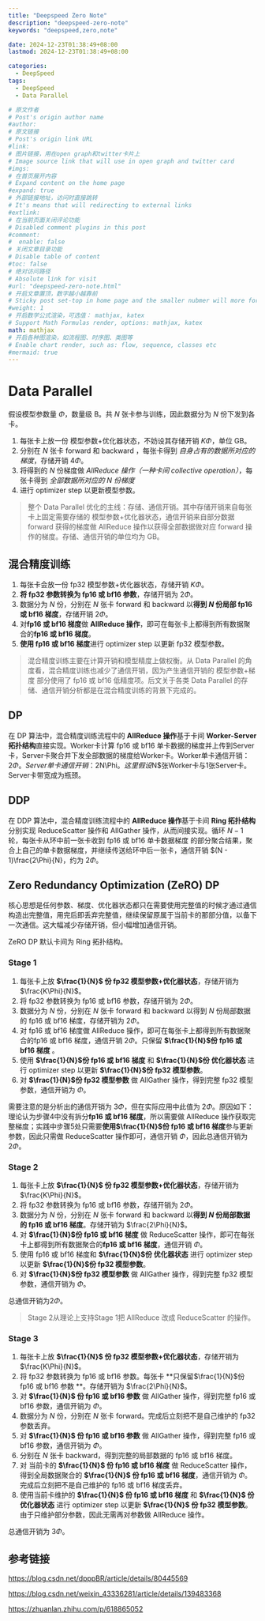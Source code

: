 ```yaml
---
title: "Deepspeed Zero Note"
description: "deepspeed-zero-note"
keywords: "deepspeed,zero,note"

date: 2024-12-23T01:38:49+08:00
lastmod: 2024-12-23T01:38:49+08:00

categories:
  - DeepSpeed
tags:
  - DeepSpeed
  - Data Parallel

# 原文作者
# Post's origin author name
#author:
# 原文链接
# Post's origin link URL
#link:
# 图片链接，用在open graph和twitter卡片上
# Image source link that will use in open graph and twitter card
#imgs:
# 在首页展开内容
# Expand content on the home page
#expand: true
# 外部链接地址，访问时直接跳转
# It's means that will redirecting to external links
#extlink:
# 在当前页面关闭评论功能
# Disabled comment plugins in this post
#comment:
#  enable: false
# 关闭文章目录功能
# Disable table of content
#toc: false
# 绝对访问路径
# Absolute link for visit
#url: "deepspeed-zero-note.html"
# 开启文章置顶，数字越小越靠前
# Sticky post set-top in home page and the smaller nubmer will more forward.
#weight: 1
# 开启数学公式渲染，可选值： mathjax, katex
# Support Math Formulas render, options: mathjax, katex
math: mathjax
# 开启各种图渲染，如流程图、时序图、类图等
# Enable chart render, such as: flow, sequence, classes etc
#mermaid: true
---
```


# Data Parallel

假设模型参数量 $\Phi$，数量级 B。共 $N$ 张卡参与训练，因此数据分为 $N$ 份下发到各卡。

1. 每张卡上放一份 模型参数+优化器状态，不妨设其存储开销 $K\Phi$，单位 GB。
2. 分别在 $N$ 张卡 forward 和 backward ，每张卡得到 *自身占有的数据所对应的梯度*，存储开销 $4\Phi$。
3. 将得到的 $N$ 份梯度做 *AllReduce 操作（一种卡间 collective operation）*，每张卡得到 *全部数据所对应的 $N$ 份梯度*
4. 进行 optimizer step 以更新模型参数。

> 整个 Data Parallel 优化的主线：存储、通信开销。其中存储开销来自每张卡上固定需要存储的 模型参数+优化器状态，通信开销来自部分数据 forward 获得的梯度做 AllReduce 操作以获得全部数据做对应 forward 操作的梯度。存储、通信开销的单位均为 GB。

## 混合精度训练

1. 每张卡会放一份 fp32 模型参数+优化器状态，存储开销 $K\Phi$。
2. **将 fp32 参数转换为 fp16 或 bf16 参数**，存储开销为 $2\Phi$。
3. 数据分为 $N$ 份，分别在 $N$ 张卡 forward 和 backward 以**得到 $N$ 份局部 fp16 或 bf16 梯度**，存储开销 $2\Phi$。
4. 对**fp16 或 bf16 梯度**做 **AllReduce 操作**，即可在每张卡上都得到所有数据聚合的**fp16 或 bf16 梯度**。
5. **使用 fp16 或 bf16 梯度**进行 optimizer step 以更新 fp32 模型参数。

> 混合精度训练主要在计算开销和模型精度上做权衡。从 Data Parallel 的角度看，混合精度训练也减少了通信开销，因为产生通信开销的 模型参数+梯度 部分使用了 fp16 或 bf16 低精度项。后文关于各类 Data Parallel 的存储、通信开销分析都是在混合精度训练的背景下完成的。

## DP
在 DP 算法中，混合精度训练流程中的 **AllReduce 操作**基于卡间 **Worker-Server 拓扑结构**直接实现。Worker卡计算 fp16 或 bf16 单卡数据的梯度并上传到Server卡，Server卡聚合并下发全部数据的梯度给Worker卡。Worker单卡通信开销：$2\Phi$。$Server单卡通信开销：$2N\Phi$。这里假设$N$张Worker卡与1张Server卡。Server卡带宽成为瓶颈。

## DDP
在 DDP 算法中，混合精度训练流程中的 **AllReduce 操作**基于卡间 **Ring 拓扑结构**分别实现 ReduceScatter 操作和 AllGather 操作，从而间接实现。循环 $N - 1$ 轮，每张卡从环中前一张卡收到 fp16 或 bf16 单卡数据梯度 的部分聚合结果，聚合上自己的单卡数据梯度，并继续传送给环中后一张卡，通信开销 $(N - 1)\frac{2\Phi}{N}，约为 $2\Phi$。

## Zero Redundancy Optimization (ZeRO) DP 
核心思想是任何参数、梯度、优化器状态都只在需要使用完整值的时候才通过通信构造出完整值，用完后即丢弃完整值，继续保留原属于当前卡的那部分值，以备下一次通信。这大幅减少存储开销，但小幅增加通信开销。

ZeRO DP 默认卡间为 Ring 拓扑结构。 

### Stage 1

1. 每张卡上放 **$\frac{1}{N}$ 份 fp32 模型参数+优化器状态**，存储开销为 $\frac{K\Phi}{N}$。
2. 将 fp32 参数转换为 fp16 或 bf16 参数，存储开销为 $2\Phi$。
3. 数据分为 $N$ 份，分别在 $N$ 张卡 forward 和 backward 以得到 $N$ 份局部数据的 fp16 或 bf16 梯度，存储开销为 $2\Phi$。
4. 对 fp16 或 bf16 梯度做 AllReduce 操作，即可在每张卡上都得到所有数据聚合的fp16 或 bf16 梯度，通信开销 $2\Phi$。只保留 **$\frac{1}{N}$份 fp16 或 bf16 梯度** 。
5. 使用 **$\frac{1}{N}$份 fp16 或 bf16 梯度** 和 **$\frac{1}{N}$份 优化器状态** 进行 optimizer step 以更新 **$\frac{1}{N}$份 fp32 模型参数**。
6. 对 **$\frac{1}{N}$份 fp32 模型参数** 做 AllGather 操作，得到完整 fp32 模型参数，通信开销为 $\Phi$。

需要注意的是分析出的通信开销为 $3\Phi$，但在实际应用中此值为 $2\Phi$。原因如下：理论认为步骤4中没有拆分**fp16 或 bf16 梯度**，所以需要做 AllReduce 操作获取完整梯度；实践中步骤5处只需要**使用$\frac{1}{N}$份 fp16 或 bf16 梯度**参与更新参数，因此只需做 ReduceScatter 操作即可，通信开销 $\Phi$，因此总通信开销为 $2\Phi$。

### Stage 2
1. 每张卡上放 **$\frac{1}{N}$ 份 fp32 模型参数+优化器状态**，存储开销为 $\frac{K\Phi}{N}$。
2. 将 fp32 参数转换为 fp16 或 bf16 参数，存储开销为 $2\Phi$。
3. 数据分为 $N$ 份，分别在 $N$ 张卡 forward 和 backward 以**得到 $N$ 份局部数据的 fp16 或 bf16 梯度**。存储开销为 $\frac{2\Phi}{N}$。
4. 对 **$\frac{1}{N}$份 fp16 或 bf16 梯度** 做 ReduceScatter 操作，即可在每张卡上都得到所有数据聚合的**fp16 或 bf16 梯度**，通信开销 $\Phi$。
5. 使用 fp16 或 bf16 梯度和 **$\frac{1}{N}$份 优化器状态** 进行 optimizer step 以更新 **$\frac{1}{N}$份 fp32 模型参数**。
6. 对 **$\frac{1}{N}$份 fp32 模型参数** 做 AllGather 操作，得到完整 fp32 模型参数，通信开销为 $\Phi$。

总通信开销为$2\Phi$。

> Stage 2从理论上支持Stage 1把 AllReduce 改成 ReduceScatter 的操作。

### Stage 3
1. 每张卡上放 **$\frac{1}{N}$ 份 fp32 模型参数+优化器状态**，存储开销为 $\frac{K\Phi}{N}$。
2. 将 fp32 参数转换为 fp16 或 bf16 参数。每张卡 **只保留$\frac{1}{N}$份 fp16 或 bf16 参数 **。存储开销为 $\frac{2\Phi}{N}$。
3. 对 **$\frac{1}{N}$ 份 fp16 或 bf16 参数** 做 AllGather 操作，得到完整 fp16 或 bf16 参数，通信开销为 $\Phi$。
4. 数据分为 $N$ 份，分别在 $N$ 张卡 forward。完成后立刻把不是自己维护的 fp32 参数丢弃。
5. 对 **$\frac{1}{N}$ 份 fp16 或 bf16 参数** 做 AllGather 操作，得到完整 fp16 或 bf16 参数，通信开销为 $\Phi$。
6. 分别在 $N$ 张卡 backward，得到完整的局部数据的 fp16 或 bf16 梯度。
7. 对 当前卡的 **$\frac{1}{N}$ 份 fp16 或 bf16 梯度** 做 ReduceScatter 操作，得到全局数据聚合的 **$\frac{1}{N}$ 份 fp16 或 bf16 梯度**，通信开销为 $\Phi$。完成后立刻把不是自己维护的 fp16 或 bf16 梯度丢弃。
8. 使用当前卡维护的 **$\frac{1}{N}$ 份 fp16 或 bf16 梯度** 和 **$\frac{1}{N}$ 份 优化器状态** 进行 optimizer step 以更新 **$\frac{1}{N}$ 份 fp32 模型参数**。由于只维护部分参数，因此无需再对参数做 AllReduce 操作。

总通信开销为 $3\Phi$。

## 参考链接
https://blog.csdn.net/dpppBR/article/details/80445569

https://blog.csdn.net/weixin_43336281/article/details/139483368

https://zhuanlan.zhihu.com/p/618865052

<!--more-->
